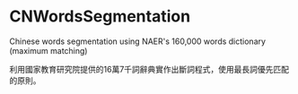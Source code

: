 # CNWordsSegmentation
Chinese words segmentation using NAER's 160,000 words dictionary (maximum matching)

利用國家教育研究院提供的16萬7千詞辭典實作出斷詞程式，使用最長詞優先匹配的原則。
